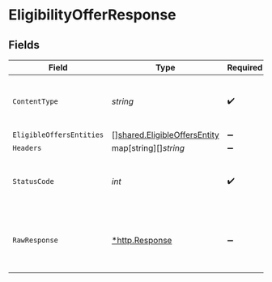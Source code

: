 # EligibilityOfferResponse


## Fields

| Field                                                                        | Type                                                                         | Required                                                                     | Description                                                                  |
| ---------------------------------------------------------------------------- | ---------------------------------------------------------------------------- | ---------------------------------------------------------------------------- | ---------------------------------------------------------------------------- |
| `ContentType`                                                                | *string*                                                                     | :heavy_check_mark:                                                           | HTTP response content type for this operation                                |
| `EligibleOffersEntities`                                                     | [][shared.EligibleOffersEntity](../../models/shared/eligibleoffersentity.md) | :heavy_minus_sign:                                                           | OK                                                                           |
| `Headers`                                                                    | map[string][]*string*                                                        | :heavy_minus_sign:                                                           | N/A                                                                          |
| `StatusCode`                                                                 | *int*                                                                        | :heavy_check_mark:                                                           | HTTP response status code for this operation                                 |
| `RawResponse`                                                                | [*http.Response](https://pkg.go.dev/net/http#Response)                       | :heavy_minus_sign:                                                           | Raw HTTP response; suitable for custom response parsing                      |